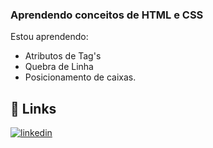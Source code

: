 ### Aprendendo conceitos de HTML e CSS

Estou aprendendo:

- Atributos de Tag's
- Quebra de Linha
- Posicionamento de caixas.

## 🔗 Links

[![linkedin](https://img.shields.io/badge/linkedin-0A66C2?style=for-the-badge&logo=linkedin&logoColor=white)](https://www.linkedin.com/in/jjfaleiro/)
